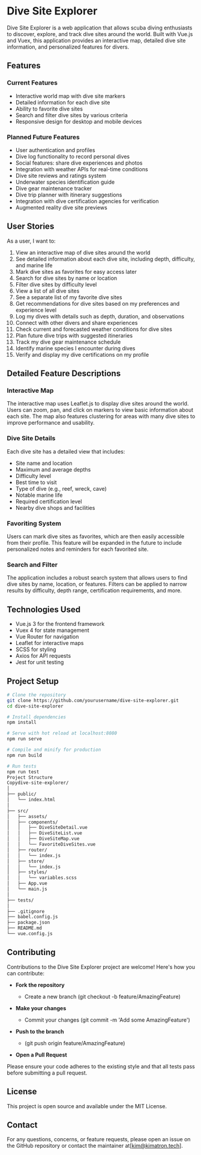 # Dive Site Explorer

Dive Site Explorer is a web application that allows scuba diving enthusiasts to discover, explore, and track dive sites around the world. Built with Vue.js and Vuex, this application provides an interactive map, detailed dive site information, and personalized features for divers.

## Features

### Current Features
- Interactive world map with dive site markers
- Detailed information for each dive site
- Ability to favorite dive sites
- Search and filter dive sites by various criteria
- Responsive design for desktop and mobile devices

### Planned Future Features
- User authentication and profiles
- Dive log functionality to record personal dives
- Social features: share dive experiences and photos
- Integration with weather APIs for real-time conditions
- Dive site reviews and ratings system
- Underwater species identification guide
- Dive gear maintenance tracker
- Dive trip planner with itinerary suggestions
- Integration with dive certification agencies for verification
- Augmented reality dive site previews

## User Stories

As a user, I want to:

1. View an interactive map of dive sites around the world
2. See detailed information about each dive site, including depth, difficulty, and marine life
3. Mark dive sites as favorites for easy access later
4. Search for dive sites by name or location
5. Filter dive sites by difficulty level
6. View a list of all dive sites
7. See a separate list of my favorite dive sites
8. Get recommendations for dive sites based on my preferences and experience level
9. Log my dives with details such as depth, duration, and observations
10. Connect with other divers and share experiences
11. Check current and forecasted weather conditions for dive sites
12. Plan future dive trips with suggested itineraries
13. Track my dive gear maintenance schedule
14. Identify marine species I encounter during dives
15. Verify and display my dive certifications on my profile

## Detailed Feature Descriptions

### Interactive Map
The interactive map uses Leaflet.js to display dive sites around the world. Users can zoom, pan, and click on markers to view basic information about each site. The map also features clustering for areas with many dive sites to improve performance and usability.

### Dive Site Details
Each dive site has a detailed view that includes:
- Site name and location
- Maximum and average depths
- Difficulty level
- Best time to visit
- Type of dive (e.g., reef, wreck, cave)
- Notable marine life
- Required certification level
- Nearby dive shops and facilities

### Favoriting System
Users can mark dive sites as favorites, which are then easily accessible from their profile. This feature will be expanded in the future to include personalized notes and reminders for each favorited site.

### Search and Filter
The application includes a robust search system that allows users to find dive sites by name, location, or features. Filters can be applied to narrow results by difficulty, depth range, certification requirements, and more.

## Technologies Used

- Vue.js 3 for the frontend framework
- Vuex 4 for state management
- Vue Router for navigation
- Leaflet for interactive maps
- SCSS for styling
- Axios for API requests
- Jest for unit testing

## Project Setup

```bash
# Clone the repository
git clone https://github.com/yourusername/dive-site-explorer.git
cd dive-site-explorer

# Install dependencies
npm install

# Serve with hot reload at localhost:8080
npm run serve

# Compile and minify for production
npm run build

# Run tests
npm run test
Project Structure
Copydive-site-explorer/
│
├── public/
│   └── index.html
│
├── src/
│   ├── assets/
│   ├── components/
│   │   ├── DiveSiteDetail.vue
│   │   ├── DiveSiteList.vue
│   │   ├── DiveSiteMap.vue
│   │   └── FavoriteDiveSites.vue
│   ├── router/
│   │   └── index.js
│   ├── store/
│   │   └── index.js
│   ├── styles/
│   │   └── variables.scss
│   ├── App.vue
│   └── main.js
│
├── tests/
│
├── .gitignore
├── babel.config.js
├── package.json
├── README.md
└── vue.config.js
```

## Contributing

Contributions to the Dive Site Explorer project are welcome! Here's how you can contribute:

- **Fork the repository**
  - Create a new branch (git checkout -b feature/AmazingFeature)

- **Make your changes**

  - Commit your changes (git commit -m 'Add some AmazingFeature')

- **Push to the branch** 

  - (git push origin feature/AmazingFeature)

- **Open a Pull Request**

Please ensure your code adheres to the existing style and that all tests pass before submitting a pull request.

## License
This project is open source and available under the MIT License.
## Contact
For any questions, concerns, or feature requests, please open an issue on the GitHub repository or contact the maintainer at[kim@kimatron.tech].